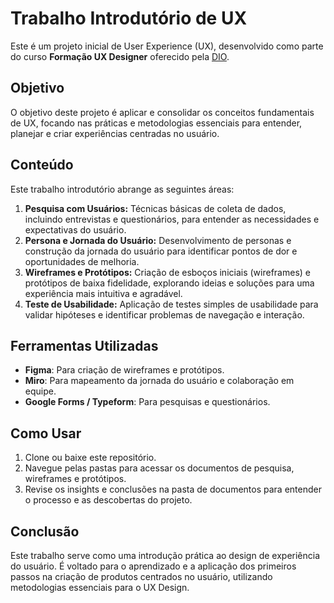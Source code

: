 # Trabalho Introdutório de UX

Este é um projeto inicial de User Experience (UX), desenvolvido como parte do curso **Formação UX Designer** oferecido pela [DIO](https://www.dio.me/).

## Objetivo

O objetivo deste projeto é aplicar e consolidar os conceitos fundamentais de UX, focando nas práticas e metodologias essenciais para entender, planejar e criar experiências centradas no usuário.

## Conteúdo

Este trabalho introdutório abrange as seguintes áreas:

1. **Pesquisa com Usuários:** Técnicas básicas de coleta de dados, incluindo entrevistas e questionários, para entender as necessidades e expectativas do usuário.
2. **Persona e Jornada do Usuário:** Desenvolvimento de personas e construção da jornada do usuário para identificar pontos de dor e oportunidades de melhoria.
3. **Wireframes e Protótipos:** Criação de esboços iniciais (wireframes) e protótipos de baixa fidelidade, explorando ideias e soluções para uma experiência mais intuitiva e agradável.
4. **Teste de Usabilidade:** Aplicação de testes simples de usabilidade para validar hipóteses e identificar problemas de navegação e interação.

## Ferramentas Utilizadas

- **Figma**: Para criação de wireframes e protótipos.
- **Miro**: Para mapeamento da jornada do usuário e colaboração em equipe.
- **Google Forms / Typeform**: Para pesquisas e questionários.

## Como Usar

1. Clone ou baixe este repositório.
2. Navegue pelas pastas para acessar os documentos de pesquisa, wireframes e protótipos.
3. Revise os insights e conclusões na pasta de documentos para entender o processo e as descobertas do projeto.

## Conclusão

Este trabalho serve como uma introdução prática ao design de experiência do usuário. É voltado para o aprendizado e a aplicação dos primeiros passos na criação de produtos centrados no usuário, utilizando metodologias essenciais para o UX Design.

